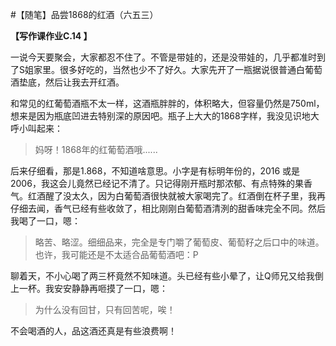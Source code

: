 #【随笔】品尝1868的红酒（六五三）

**【写作课作业C.14 】**

一说今天要聚会，大家都忍不住了。不管是带娃的，还是没带娃的，几乎都准时到了S姐家里。很多好吃的，当然也少不了好久。大家先开了一瓶据说很普通白葡萄酒垫底，然后让我去开红酒。

和常见的红葡萄酒瓶不太一样，这酒瓶胖胖的，体积略大，但容量仍然是750ml，想来是因为瓶底凹进去特别深的原因吧。瓶子上大大的1868字样，我没见识地大呼小叫起来：

> 妈呀！1868年的红葡萄酒哦......

后来仔细看，那是1.868，不知道啥意思。小字是有标明年份的，2016 或是 2006，我这会儿竟然已经记不清了。只记得刚开瓶时那浓郁、有点特殊的果香气。红酒醒了没太久，因为白葡萄酒很快就被大家喝完了。红酒倒在杯子里，我再仔细去闻，香气已经有些收敛了，相比刚刚白葡萄酒清洌的甜香味完全不同。然后我喝了一口，嗯：

> 略苦、略涩。细细品来，完全是专门嚼了葡萄皮、葡萄籽之后口中的味道。
> 也许，我可能还是不太适合品葡萄酒吧：P

聊着天，不小心喝了两三杯竟然不知味道。头已经有些小晕了，让Q师兄又给我倒上一杯。我安安静静再咂摸了一口，嗯：

> 为什么没有回甘，只有回苦呢，唉！

不会喝酒的人，品这酒还真是有些浪费啊！